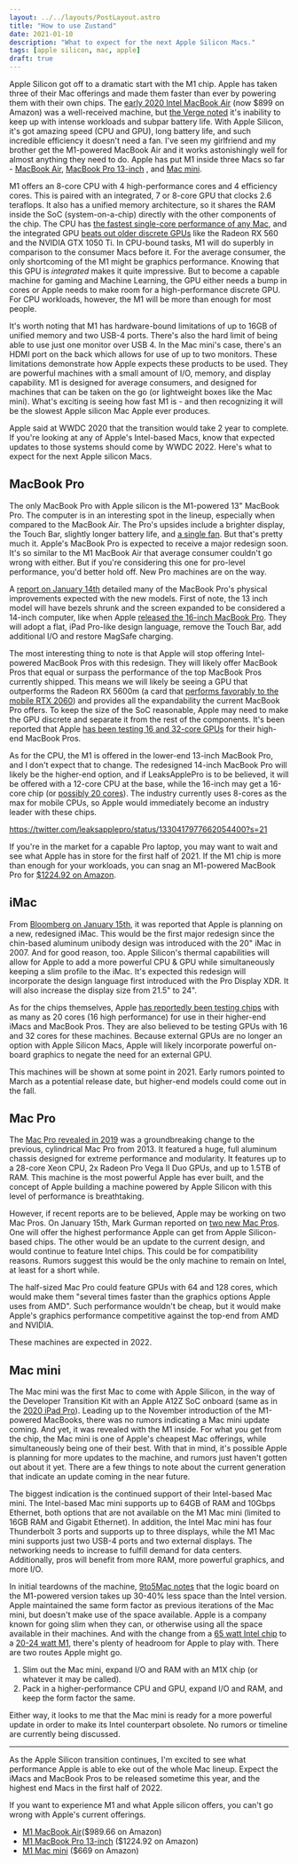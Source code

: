 ```yaml
---
layout: ../../layouts/PostLayout.astro
title: "How to use Zustand"
date: 2021-01-10
description: "What to expect for the next Apple Silicon Macs."
tags: [apple silicon, mac, apple]
draft: true
---
```


Apple Silicon got off to a dramatic start with the M1 chip. Apple has taken three of their Mac offerings and made them faster than ever by powering them with their own chips. The [early 2020 Intel MacBook Air](https://amzn.to/3nKdEGs) (now $899 on Amazon) was a well-received machine, but [the Verge noted](https://www.theverge.com/2020/3/26/21195008/apple-macbook-air-review-2020-new-keyboard-processor-battery-life-camera-price) it's inability to keep up with intense workloads and subpar battery life. With Apple Silicon, it's got amazing speed (CPU and GPU), long battery life, and such incredible efficiency it doesn't need a fan. I've seen my girlfriend and my brother get the M1-powered MacBook Air and it works astonishingly well for almost anything they need to do. Apple has put M1 inside three Macs so far - [MacBook Air](https://amzn.to/3645lPV), [MacBook Pro 13-inch](https://amzn.to/3ikHekz) , and [Mac mini](https://amzn.to/3svTljs).

M1 offers an 8-core CPU with 4 high-performance cores and 4 efficiency cores. This is paired with an integrated, 7 or 8-core GPU that clocks 2.6 teraflops. It also has a unified memory architecture, so it shares the RAM inside the SoC (system-on-a-chip) directly with the other components of the chip. The CPU has [the fastest single-core performance of any Mac](https://browser.geekbench.com/mac-benchmarks), and the integrated GPU [beats out older discrete GPUs](https://www.techradar.com/news/apples-m1-chip-can-apparently-outperform-some-amd-and-nvidia-graphics-cards) like the Radeon RX 560 and the NVIDIA GTX 1050 Ti. In CPU-bound tasks, M1 will do superbly in comparison to the consumer Macs before it. For the average consumer, the only shortcoming of the M1 might be graphics performance. Knowing that this GPU is _integrated_ makes it quite impressive. But to become a capable machine for gaming and Machine Learning, the GPU either needs a bump in cores or Apple needs to make room for a high-performance discrete GPU. For CPU workloads, however, the M1 will be more than enough for most people.

It's worth noting that M1 has hardware-bound limitations of up to 16GB of unified memory and two USB-4 ports. There's also the hard limit of being able to use just one monitor over USB 4. In the Mac mini's case, there's an HDMI port on the back which allows for use of up to two monitors. These limitations demonstrate how Apple expects these products to be used. They are powerful machines with a small amount of I/O, memory, and display capability. M1 is designed for average consumers, and designed for machines that can be taken on the go (or lightweight boxes like the Mac mini). What's exciting is seeing how fast M1 is - and then recognizing it will be the slowest Apple silicon Mac Apple ever produces.

Apple said at WWDC 2020 that the transition would take 2 year to complete. If you're looking at any of Apple's Intel-based Macs, know that expected updates to those systems should come by WWDC 2022. Here's what to expect for the next Apple silicon Macs.

## MacBook Pro

The only MacBook Pro with Apple silicon is the M1-powered 13" MacBook Pro. The computer is in an interesting spot in the lineup, especially when compared to the MacBook Air. The Pro's upsides include a brighter display, the Touch Bar, slightly longer battery life, and [a single fan](https://www.theverge.com/2020/11/10/21559228/apple-new-macbook-air-pro-difference-arm-m1-fan-thermal-performance). But that's pretty much it. Apple's MacBook Pro is expected to receive a major redesign soon. It's so similar to the M1 MacBook Air that average consumer couldn't go wrong with either. But if you're considering this one for pro-level performance, you'd better hold off. New Pro machines are on the way.

A [report on January 14th](https://www.macrumors.com/2021/01/15/new-macbook-pro-models-magsafe-ports/) detailed many of the MacBook Pro's physical improvements expected with the new models. First of note, the 13 inch model will have bezels shrunk and the screen expanded to be considered a 14-inch computer, like when Apple [released the 16-inch MacBook Pro](https://www.apple.com/newsroom/2019/11/apple-introduces-16-inch-macbook-pro-the-worlds-best-pro-notebook/). They will adopt a flat, iPad Pro-like design language, remove the Touch Bar, add additional I/O and restore MagSafe charging.

The most interesting thing to note is that Apple will stop offering Intel-powered MacBook Pros with this redesign. They will likely offer MacBook Pros that equal or surpass the performance of the top MacBook Pros currently shipped. This means we will likely be seeing a GPU that outperforms the Radeon RX 5600m (a card that [performs favorably to the mobile RTX 2060](https://www.notebookcheck.net/Radeon-RX-5600M-vs-GeForce-RTX-2060-AMD-is-So-Freaking-Close.477270.0.html)) and provides all the expandability the current MacBook Pro offers. To keep the size of the SoC reasonable, Apple may need to make the GPU discrete and separate it from the rest of the components. It's been reported that Apple [has been testing 16 and 32-core GPUs](https://www.engadget.com/apple-silicon-mac-cpu-roadmap-leak-142247372.html) for their high-end MacBook Pros.

As for the CPU, the M1 is offered in the lower-end 13-inch MacBook Pro, and I don't expect that to change. The redesigned 14-inch MacBook Pro will likely be the higher-end option, and if LeaksApplePro is to be believed, it will be offered with a 12-core CPU at the base, while the 16-inch may get a 16-core chip (or [possibly 20 cores](https://www.engadget.com/apple-silicon-mac-cpu-roadmap-leak-142247372.html)). The industry currently uses 8-cores as the max for mobile CPUs, so Apple would immediately become an industry leader with these chips.

https://twitter.com/leaksapplepro/status/1330417977662054400?s=21

If you're in the market for a capable Pro laptop, you may want to wait and see what Apple has in store for the first half of 2021. If the M1 chip is more than enough for your workloads, you can snag an M1-powered MacBook Pro for [$1224.92 on Amazon](https://amzn.to/3ikHekz).

## iMac

From [Bloomberg on January 15th](https://www.bloomberg.com/news/articles/2021-01-15/apple-plans-redesigned-imac-new-mac-pro-smaller-mac-pro-cheaper-monitor), it was reported that Apple is planning on a new, redesigned iMac. This would be the first major redesign since the chin-based aluminum unibody design was introduced with the 20" iMac in 2007. And for good reason, too. Apple Silicon's thermal capabilities will allow for Apple to add a more powerful CPU & GPU while simultaneously keeping a slim profile to the iMac. It's expected this redesign will incorporate the design language first introduced with the Pro Display XDR. It will also increase the display size from 21.5" to 24".

As for the chips themselves, Apple [has reportedly been testing chips](https://www.engadget.com/apple-silicon-mac-cpu-roadmap-leak-142247372.html) with as many as 20 cores (16 high performance) for use in their higher-end iMacs and MacBook Pros. They are also believed to be testing GPUs with 16 and 32 cores for these machines. Because external GPUs are no longer an option with Apple Silicon Macs, Apple will likely incorporate powerful on-board graphics to negate the need for an external GPU.

This machines will be shown at some point in 2021. Early rumors pointed to March as a potential release date, but higher-end models could come out in the fall.

## Mac Pro

The [Mac Pro revealed in 2019](https://www.apple.com/newsroom/2019/06/apple-unveils-powerful-all-new-mac-pro-and-groundbreaking-pro-display-xdr/) was a groundbreaking change to the previous, cylindrical Mac Pro from 2013. It featured a huge, full aluminum chassis designed for extreme performance and modularity. It features up to a 28-core Xeon CPU, 2x Radeon Pro Vega II Duo GPUs, and up to 1.5TB of RAM. This machine is the most powerful Apple has ever built, and the concept of Apple building a machine powered by Apple Silicon with this level of performance is breathtaking.

However, if recent reports are to be believed, Apple may be working on two Mac Pros. On January 15th, Mark Gurman reported on [two new Mac Pros](https://www.macworld.com/article/3603414/imac-redesign-in-the-works-half-height-apple-silicon-mac-pro-coming-this-year.html). One will offer the highest performance Apple can get from Apple Silicon-based chips. The other would be an update to the current design, and would continue to feature Intel chips. This could be for compatibility reasons. Rumors suggest this would be the only machine to remain on Intel, at least for a short while.

The half-sized Mac Pro could feature GPUs with 64 and 128 cores, which would make them "several times faster than the graphics options Apple uses from AMD". Such performance wouldn't be cheap, but it would make Apple's graphics performance competitive against the top-end from AMD and NVIDIA.

These machines are expected in 2022.

## Mac mini

The Mac mini was the first Mac to come with Apple Silicon, in the way of the Developer Transition Kit with an Apple A12Z SoC onboard (same as in the [2020 iPad Pro](https://amzn.to/3nOXHPd)). Leading up to the November introduction of the M1-powered MacBooks, there was no rumors indicating a Mac mini update coming. And yet, it was revealed with the M1 inside. For what you get from the chip, the Mac mini is one of Apple's cheapest Mac offerings, while simultaneously being one of their best. With that in mind, it's possible Apple is planning for more updates to the machine, and rumors just haven't gotten out about it yet. There are a few things to note about the current generation that indicate an update coming in the near future.

The biggest indication is the continued support of their Intel-based Mac mini. The Intel-based Mac mini supports up to 64GB of RAM and 10Gbps Ethernet, both options that are not available on the M1 Mac mini (limited to 16GB RAM and Gigabit Ethernet). In addition, the Intel Mac mini has four Thunderbolt 3 ports and supports up to three displays, while the M1 Mac mini supports just two USB-4 ports and two external displays. The networking needs to increase to fulfill demand for data centers. Additionally, pros will benefit from more RAM, more powerful graphics, and more I/O.

In initial teardowns of the machine, [9to5Mac notes](https://9to5mac.com/2020/11/18/m1-mac-mini-teardown-why-isnt-it-smaller/) that the logic board on the M1-powered version takes up 30-40% less space than the Intel version. Apple maintained the same form factor as previous iterations of the Mac mini, but doesn't make use of the space available. Apple is a company known for going slim when they can, or otherwise using all the space available in their machines. And with the change from a [65 watt Intel chip](https://ark.intel.com/content/www/us/en/ark/products/134892/intel-core-i5-8500b-processor-9m-cache-up-to-4-10-ghz.html) to a [20-24 watt M1](https://www.anandtech.com/show/16252/mac-mini-apple-m1-tested/5), there's plenty of headroom for Apple to play with. There are two routes Apple might go.

1. Slim out the Mac mini, expand I/O and RAM with an M1X chip (or whatever it may be called).
2. Pack in a higher-performance CPU and GPU, expand I/O and RAM, and keep the form factor the same.

Either way, it looks to me that the Mac mini is ready for a more powerful update in order to make its Intel counterpart obsolete. No rumors or timeline are currently being discussed.

---

As the Apple Silicon transition continues, I'm excited to see what performance Apple is able to eke out of the whole Mac lineup. Expect the iMacs and MacBook Pros to be released sometime this year, and the highest end Macs in the first half of 2022.

If you want to experience M1 and what Apple silicon offers, you can't go wrong with Apple's current offerings.

- [M1 MacBook Air](https://amzn.to/3645lPV)($989.66 on Amazon)
- [M1 MacBook Pro 13-inch](https://amzn.to/3ikHekz) ($1224.92 on Amazon)
- [M1 Mac mini](https://amzn.to/3svTljs) ($669 on Amazon)
